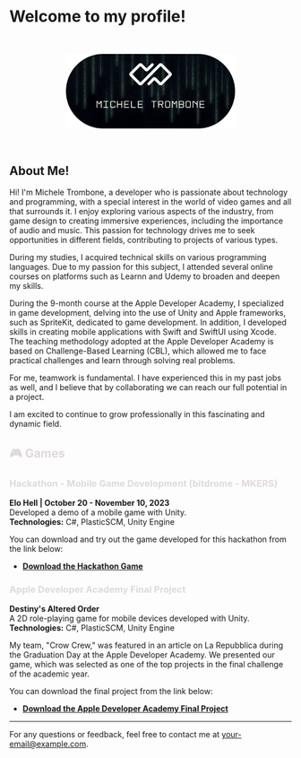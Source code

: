 # Welcome to my profile!
<br />

<p align="center"><a href="https://micheletrombone.netsons.org"><img width="60%" alt="Hello, I'm Michele Trombone. I do open source!" src="./Assets/headertop.png" /></a></p>

<br />

## About Me!

Hi! I'm Michele Trombone, a developer who is passionate about technology and programming, with a special interest in the world of video games and all that surrounds it. I enjoy exploring various aspects of the industry, from game design to creating immersive experiences, including the importance of audio and music. This passion for technology drives me to seek opportunities in different fields, contributing to projects of various types.

During my studies, I acquired technical skills on various programming languages. Due to my passion for this subject, I attended several online courses on platforms such as Learnn and Udemy to broaden and deepen my skills.

During the 9-month course at the Apple Developer Academy, I specialized in game development, delving into the use of Unity and Apple frameworks, such as SpriteKit, dedicated to game development. In addition, I developed skills in creating mobile applications with Swift and SwiftUI using Xcode. The teaching methodology adopted at the Apple Developer Academy is based on Challenge-Based Learning (CBL), which allowed me to face practical challenges and learn through solving real problems.

For me, teamwork is fundamental. I have experienced this in my past jobs as well, and I believe that by collaborating we can reach our full potential in a project.

I am excited to continue to grow professionally in this fascinating and dynamic field.

## <span style="color: #dfdad8;"> 🎮 Games </span>

### <span style="color: #dfdad8;">Hackathon - Mobile Game Development (bitdrome - MKERS)</span>

**Elo Hell | October 20 - November 10, 2023**  
Developed a demo of a mobile game with Unity.  
**Technologies:** C#, PlasticSCM, Unity Engine

You can download and try out the game developed for this hackathon from the link below:

- **[Download the Hackathon Game](https://www.foreachsoftware.it/elohell/)**

### <span style="color: #dfdad8;">Apple Developer Academy Final Project</span>

**Destiny's Altered Order**  
A 2D role-playing game for mobile devices developed with Unity.  
**Technologies:** C#, PlasticSCM, Unity Engine

My team, "Crow Crew," was featured in an article on La Repubblica during the Graduation Day at the Apple Developer Academy. We presented our game, which was selected as one of the top projects in the final challenge of the academic year.

You can download the final project from the link below:

- **[Download the Apple Developer Academy Final Project](https://www.foreachsoftware.it/dao-appleacademy2023/)**

---

For any questions or feedback, feel free to contact me at [your-email@example.com](mailto:your-email@example.com).



